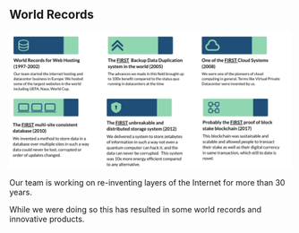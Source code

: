 ## World Records

![](img/world_records.png)

Our team is working on re-inventing layers of the Internet for more than 30 years.

While we were doing so this has resulted in some world records and innovative products.

